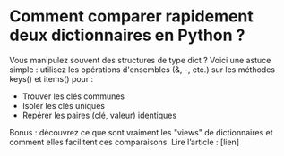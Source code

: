 # Comment comparer rapidement deux dictionnaires en Python ?

Vous manipulez souvent des structures de type dict ? Voici une astuce simple : utilisez les opérations d'ensembles (&, -, etc.) sur les méthodes keys() et items() pour :

- Trouver les clés communes
- Isoler les clés uniques
- Repérer les paires (clé, valeur) identiques

Bonus : découvrez ce que sont vraiment les "views" de dictionnaires et comment elles facilitent ces comparaisons.
Lire l’article : [lien]
